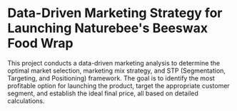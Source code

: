 # Data-Driven Marketing Strategy for Launching Naturebee's Beeswax Food Wrap
This project conducts a data-driven marketing analysis to determine the optimal market selection, marketing mix strategy, and STP (Segmentation, Targeting, and Positioning) framework. The goal is to identify the most profitable option for launching the product, target the appropriate customer segment, and establish the ideal final price, all based on detailed calculations.
